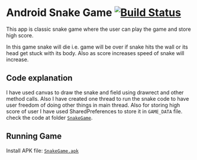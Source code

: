 # Android Snake Game [![Build Status][travis-image]][travis-url]

This app is classic snake game where the user can play the game and store high score.

In this game snake will die i.e. game will be over if snake hits the wall or its head get stuck with its body.
Also as score increases speed of snake will increase.

## Code explanation

I have used canvas to draw the snake and field using drawrect and other method calls.
Also I have created one thread to run the snake code to have user freedom of doing other things in main thread.
Also for storing high score of user I have used SharedPreferences to store it in `GAME_DATA` file.
check the code at folder [`SnakeGame`](https://github.com/kalpeshdusane/Fun-Coding-for-Games/tree/master/Snake%20Game/Android%20Version/SnakeGame).

## Running Game

Install APK file: [`SnakeGame.apk`](https://github.com/kalpeshdusane/Fun-Coding-for-Games/blob/master/Snake%20Game/Android%20Version/SnakeGame.apk)

<!-- Markdown link & img dfn's -->
[travis-image]: https://img.shields.io/travis/dbader/node-datadog-metrics/master.svg?style=flat-square
[travis-url]: https://travis-ci.org/dbader/node-datadog-metrics
